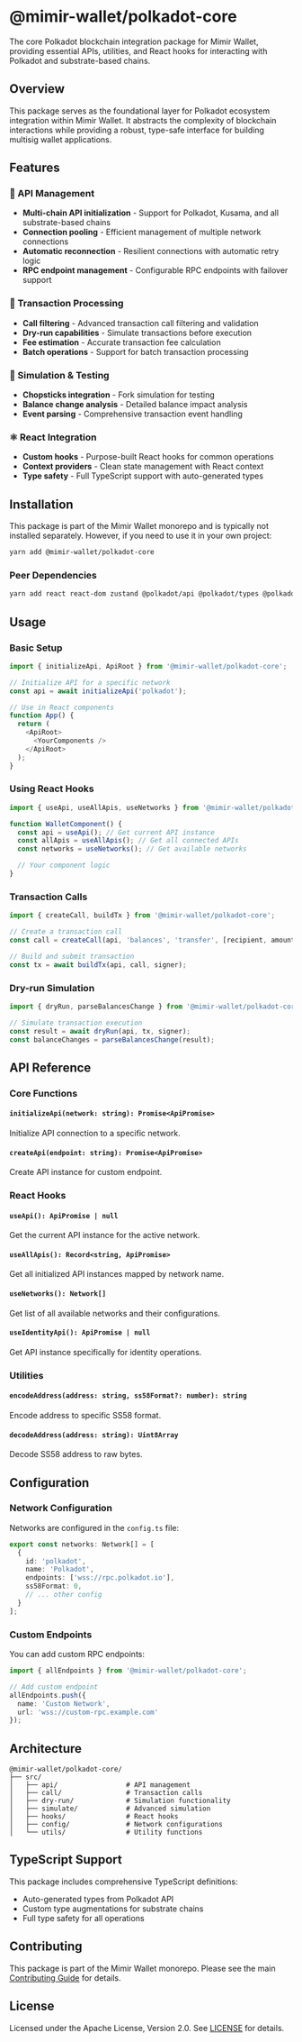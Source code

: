 # @mimir-wallet/polkadot-core

The core Polkadot blockchain integration package for Mimir Wallet, providing essential APIs, utilities, and React hooks for interacting with Polkadot and substrate-based chains.

## Overview

This package serves as the foundational layer for Polkadot ecosystem integration within Mimir Wallet. It abstracts the complexity of blockchain interactions while providing a robust, type-safe interface for building multisig wallet applications.

## Features

### 🔗 API Management
- **Multi-chain API initialization** - Support for Polkadot, Kusama, and all substrate-based chains
- **Connection pooling** - Efficient management of multiple network connections
- **Automatic reconnection** - Resilient connections with automatic retry logic
- **RPC endpoint management** - Configurable RPC endpoints with failover support

### 🔧 Transaction Processing
- **Call filtering** - Advanced transaction call filtering and validation
- **Dry-run capabilities** - Simulate transactions before execution
- **Fee estimation** - Accurate transaction fee calculation
- **Batch operations** - Support for batch transaction processing

### 🎯 Simulation & Testing
- **Chopsticks integration** - Fork simulation for testing
- **Balance change analysis** - Detailed balance impact analysis
- **Event parsing** - Comprehensive transaction event handling

### ⚛️ React Integration
- **Custom hooks** - Purpose-built React hooks for common operations
- **Context providers** - Clean state management with React context
- **Type safety** - Full TypeScript support with auto-generated types

## Installation

This package is part of the Mimir Wallet monorepo and is typically not installed separately. However, if you need to use it in your own project:

```bash
yarn add @mimir-wallet/polkadot-core
```

### Peer Dependencies

```bash
yarn add react react-dom zustand @polkadot/api @polkadot/types @polkadot/util
```

## Usage

### Basic Setup

```typescript
import { initializeApi, ApiRoot } from '@mimir-wallet/polkadot-core';

// Initialize API for a specific network
const api = await initializeApi('polkadot');

// Use in React components
function App() {
  return (
    <ApiRoot>
      <YourComponents />
    </ApiRoot>
  );
}
```

### Using React Hooks

```typescript
import { useApi, useAllApis, useNetworks } from '@mimir-wallet/polkadot-core';

function WalletComponent() {
  const api = useApi(); // Get current API instance
  const allApis = useAllApis(); // Get all connected APIs
  const networks = useNetworks(); // Get available networks

  // Your component logic
}
```

### Transaction Calls

```typescript
import { createCall, buildTx } from '@mimir-wallet/polkadot-core';

// Create a transaction call
const call = createCall(api, 'balances', 'transfer', [recipient, amount]);

// Build and submit transaction
const tx = await buildTx(api, call, signer);
```

### Dry-run Simulation

```typescript
import { dryRun, parseBalancesChange } from '@mimir-wallet/polkadot-core';

// Simulate transaction execution
const result = await dryRun(api, tx, signer);
const balanceChanges = parseBalancesChange(result);
```

## API Reference

### Core Functions

#### `initializeApi(network: string): Promise<ApiPromise>`
Initialize API connection to a specific network.

#### `createApi(endpoint: string): Promise<ApiPromise>`
Create API instance for custom endpoint.

### React Hooks

#### `useApi(): ApiPromise | null`
Get the current API instance for the active network.

#### `useAllApis(): Record<string, ApiPromise>`
Get all initialized API instances mapped by network name.

#### `useNetworks(): Network[]`
Get list of all available networks and their configurations.

#### `useIdentityApi(): ApiPromise | null`
Get API instance specifically for identity operations.

### Utilities

#### `encodeAddress(address: string, ss58Format?: number): string`
Encode address to specific SS58 format.

#### `decodeAddress(address: string): Uint8Array`
Decode SS58 address to raw bytes.

## Configuration

### Network Configuration

Networks are configured in the `config.ts` file:

```typescript
export const networks: Network[] = [
  {
    id: 'polkadot',
    name: 'Polkadot',
    endpoints: ['wss://rpc.polkadot.io'],
    ss58Format: 0,
    // ... other config
  }
];
```

### Custom Endpoints

You can add custom RPC endpoints:

```typescript
import { allEndpoints } from '@mimir-wallet/polkadot-core';

// Add custom endpoint
allEndpoints.push({
  name: 'Custom Network',
  url: 'wss://custom-rpc.example.com'
});
```

## Architecture

```
@mimir-wallet/polkadot-core/
├── src/
│   ├── api/                 # API management
│   ├── call/                # Transaction calls
│   ├── dry-run/             # Simulation functionality
│   ├── simulate/            # Advanced simulation
│   ├── hooks/               # React hooks
│   ├── config/              # Network configurations
│   └── utils/               # Utility functions
```

## TypeScript Support

This package includes comprehensive TypeScript definitions:

- Auto-generated types from Polkadot API
- Custom type augmentations for substrate chains
- Full type safety for all operations

## Contributing

This package is part of the Mimir Wallet monorepo. Please see the main [Contributing Guide](../../README.md#contributing) for details.

## License

Licensed under the Apache License, Version 2.0. See [LICENSE](../../LICENSE) for details.
<!-- Auto-update: 2025-10-15T11:48:21.994610 -->
